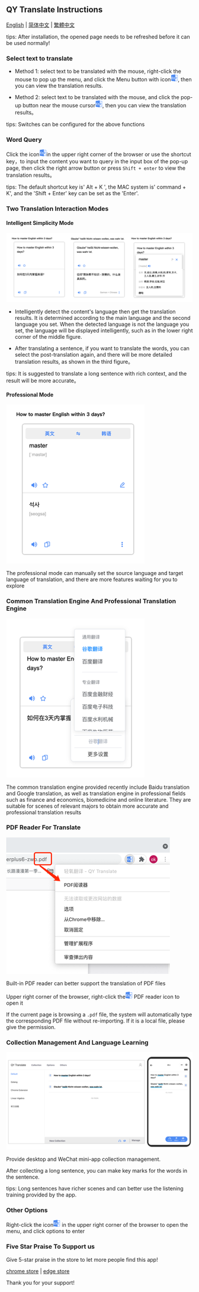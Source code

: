## QY Translate Instructions

[English](https://github.com/Kobshobe/qy_translate/blob/main/docs/Instructions/Instructions(English).md) | [简体中文](https://github.com/Kobshobe/qy_translate/blob/main/docs/Instructions/%E4%BD%BF%E7%94%A8%E8%AF%B4%E6%98%8E(%E7%AE%80%E4%BD%93%E4%B8%AD%E6%96%87).md) | [繁體中文](https://github.com/Kobshobe/qy_translate/blob/main/docs/Instructions/%E4%BD%BF%E7%94%A8%E8%AF%B4%E6%98%8E(%E7%B9%81%E4%BD%93%E4%B8%AD%E6%96%87)%20.md)

tips: After installation, the opened page needs to be refreshed before it can be used normally!

### Select text to translate

* Method 1: select text to be translated with the mouse, right-click the mouse to pop up the menu, and click the Menu button with icon![icon](../images/logo.png), then you can view the translation results.

* Method 2: select text to be translated with the mouse, and click the pop-up button near the mouse cursor![icon](../images/logo.png), then you can view the translation results。

tips: Switches can be configured for the above functions

### Word Query

Click the icon![icon](../images/logo.png)in the upper right corner of the browser or use the shortcut key，to input the content you want to query in the input box of the pop-up page, then click the right arrow button or press `Shift + enter` to view the translation results。

tips: The default shortcut key is' Alt + K ', the MAC system is' command + K', and the 'Shift + Enter' key can be set as the 'Enter'.

### Two Translation Interaction Modes

#### Intelligent Simplicity Mode

![simple](../images/simple.png)

* Intelligently detect the content's language then get the translation results. It is determined according to the main language and the second language you set. When the detected language is not the language you set, the language will be displayed intelligently, such as in the lower right corner of the middle figure.

* After translating a sentence, if you want to translate the words, you can select the post-translation again, and there will be more detailed translation results, as shown in the third figure。

tips: It is suggested to translate a long sentence with rich context, and the result will be more accurate。

#### Professional Mode

![profession](../images/profession.png)

The professional mode can manually set the source language and target language of translation, and there are more features waiting for you to explore


### Common Translation Engine And Professional Translation Engine

![engine](../images/engine.png)

The common translation engine provided recently include Baidu translation and Google translation, as well as translation engine in professional fields such as finance and economics, biomedicine and online literature. They are suitable for scenes of relevant majors to obtain more accurate and professional translation results

### PDF Reader For Translate

![pdf](../images/pdf.png)

Built-in PDF reader can better support the translation of PDF files

Upper right corner of the browser, right-click the![icon](../images/logo.png) PDF reader icon to open it

If the current page is browsing a `.pdf` file, the system will automatically type the corresponding PDF file without re-importing. If it is a local file, please give the permission.

### Collection Management And Language Learning

![collection](../images/collection.png)

Provide desktop and WeChat mini-app collection management.

After collecting a long sentence, you can make key marks for the words in the sentence.

tips: Long sentences have richer scenes and can better use the listening training provided by the app.

### Other Options

Right-click the icon![icon](../images/logo.png) in the upper right corner of the browser to open the menu, and click options to enter

### Five Star Praise To Support us

Give 5-star praise in the store to let more people find this app!

[chrome store](https://chrome.google.com/webstore/detail/fjldhjdclpmehigldnbgbllchcjdgccc) | [edge store](https://microsoftedge.microsoft.com/addons/detail/%E8%BD%BB%E6%B0%A7%E7%BF%BB%E8%AF%91/gldjnohpkhoipopkgkoepimoaoekhioo) 

Thank you for your support!